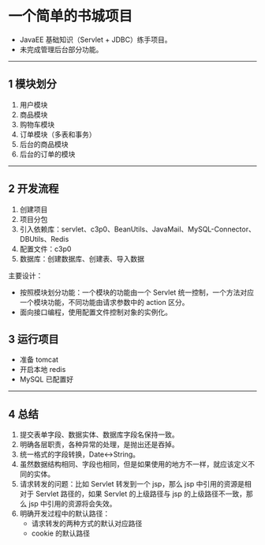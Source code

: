 # 一个简单的书城项目

- JavaEE 基础知识（Servlet + JDBC）练手项目。
- 未完成管理后台部分功能。

---

## 1 模块划分

1. 用户模块
2. 商品模块
3. 购物车模块
4. 订单模块（多表和事务）
5. 后台的商品模块
6. 后台的订单的模块

---

## 2 开发流程

1. 创建项目
2. 项目分包
3. 引入依赖库：servlet、c3p0、BeanUtils、JavaMail、MySQL-Connector、DBUtils、Redis
4. 配置文件：c3p0
5. 数据库：创建数据库、创建表、导入数据

主要设计：

- 按照模块划分功能：一个模块的功能由一个 Servlet 统一控制，一个方法对应一个模块功能，不同功能由请求参数中的 action 区分。
- 面向接口编程，使用配置文件控制对象的实例化。

## 3 运行项目

- 准备 tomcat
- 开启本地 redis
- MySQL 已配置好

---

## 4 总结

1. 提交表单字段、数据实体、数据库字段名保持一致。
2. 明确各层职责，各种异常的处理，是抛出还是吞掉。
3. 统一格式的字段转换，Date<->String。
4. 虽然数据结构相同、字段也相同，但是如果使用的地方不一样，就应该定义不同的实体。
5. 请求转发的问题：比如 Servlet 转发到一个 jsp，那么 jsp 中引用的资源是相对于 Servlet 路径的，如果 Servlet 的上级路径与 jsp 的上级路径不一致，那么 jsp 中引用的资源将会失效。
6. 明确开发过程中的默认路径：
   - 请求转发的两种方式的默认对应路径
   - cookie 的默认路径
